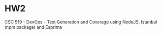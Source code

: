 # HW2
CSC 519 - DevOps - Test Generation and Coverage using NodeJS, Istanbul (npm package) and Esprima
